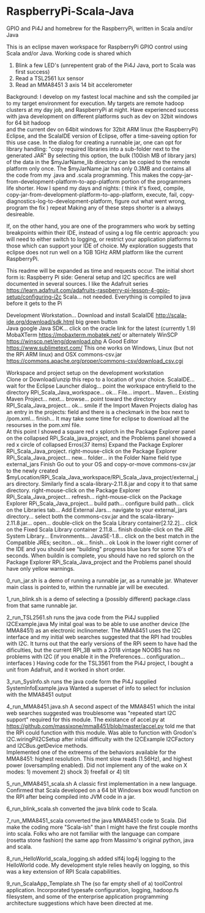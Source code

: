 # RaspberryPi-Scala-Java
GPIO and Pi4J and homebrew for the RaspberryPi, written in Scala and/or Java

This is an eclipse maven workspace for RaspberryPi GPIO control using Scala and/or Java.
Working code is shared which  
 1) Blink a few LED's (unrepentent grab of the Pi4J Java, port to Scala was first success)
 2) Read a TSL2561 lux sensor 
 3) Read an MMA8451 3 axis 14 bit accelerometer

Background:    I develop on my fastest local machine and ssh the compiled jar to my target
environment for execution.   My targets are remote hadoop clusters at my day job, and 
RaspberryPi at night.  Have experienced success with java development on different platforms
such as           dev on 32bit windows for 64 bit hadoop  
and the current   dev on 64bit windows for 32bit ARM linux (the RaspberryPi)
    Eclipse, and the ScalaIDE version of Eclipse, offer a time-saveing option for this use case. 
In the dialog for creating a runnable jar, one can opt for library handling:
"copy required libraries into a sub-folder next to the generated JAR"
By selecting this option, the bulk (100ish MB of library jars) of the data in the $myJarName_lib 
directory can be copied to the remote platform only once. The $myJarName.jar has only 0.3MB and
contains all the code from my .java and .scala programming.   This makes the 
copy-jar-from-development-platform-to-app-platform portion of the programmers life shorter. 
How I spend my days and nights:
   ( think it's fixed,
     compile, 
     copy-jar-from-development-platform-to-app-platform,
     execute,
     fail,
     copy-diagnostics-log-to-development-platform,
     figure out what went wrong,
     program the fix
    )
     repeat
Making any of these steps shorter is a always desireable.  

If, on the other hand,  you are one of the programmers who work by setting breakpoints 
within their IDE, instead of using a log file centric approach: you will need to either switch to logging,
or restrict your application platforms to those which can support your IDE of choice.
My exploration suggests that eclipse does not run well on a 1GB 1GHz ARM platform like 
the current RaspberryPi.

This readme will be expanded as time and requests occur.
The initial short form is:
 Raspberry Pi side:
    General setup and I2C specifics are well documented in several sources.  I like the Adafruit series
       https://learn.adafruit.com/adafruits-raspberry-pi-lesson-4-gpio-setup/configuring-i2c
    Scala... not needed.  Everything is compiled to java before it gets to the Pi
  
  Development Workstation... Download and install
    ScalaIDE   http://scala-ide.org/download/sdk.html    big green button    
    Java    google Java SDK... click on the oracle link for the latest (currently 1.9)
    MobaXTerm    https://mobaxterm.mobatek.net/     or alternately WinSCP  https://winscp.net/eng/download.php
    A Good Editor   https://www.sublimetext.com/    This one works on Windows, Linux (but not the RPi ARM linux) and OSX
    commons-csv.jar  https://commons.apache.org/proper/commons-csv/download_csv.cgi   
    
   
Workspace and project setup   on the development workstation  
Clone or Download/unzip this repo to a location of your choice.
ScalaIDE...  wait for the Eclipse Launcher dialog...  point the workspace entryfield to the directory   RPi_Scala_Java_workspace...
ok...   File...   import... Maven...   Existing Maven Project...   next... browse... 
point toward the directory  RPI_Scala_Java_project...   ok... 
smile if the Import Maven Projects dialog has an entry in the projects: field and there is a checkmark in the box next to /pom.xml...
finish...   It may take some time for eclipse to download all the resourses in the pom.xml file.  
At this point I showed a square red x splorch in the Package Explorer panel on the collapsed RPi_Scala_java_project,  and the Problems panel showed a red x circle of collapsed Erros(37 items)
Expand the Package Explorer RPi_Scala_Java_project.
right-mouse-click on the Package Explorer RPi_Scala_Java_project... new... folder... in the Folder Name field type   external_jars
Finish
Go out to your OS and copy-or-move commons-csv.jar to the newly created
$myLocation/RPi_Scala_Java_workspace/RPi_Scala_Java_project/external_jars directory.
Similarly find a scala-library-2.11.8.jar and copy it to that same directory.
right-mouse-click on the Package Explorer RPi_Scala_Java_project... refresh...
right-mouse-click on the Package Explorer RPi_Scala_Java_project... build path... configure build path... click on the Libraries tab... 
Add External Jars...   navigate to your external_jars directory... select both the commons-csv.jar and the scala-library-2.11.8.jar... open...   double-click on the  Scala Library container[2.12.2]...   click on the   Fixed Scala Library container 2.11.8... finish 
double-click on the JRE System Library...   Environments...   JavaSE-1.8...  click on the best match in the Compatible JREs; seciton...
ok... finish... ok
Look in the lower right corner of the IDE and you should see "building" progress blue bars for some 10's of seconds.
When buildin is complete, you should have no red splorch on the Package Explorer RPi_Scala_Java_project
and the Problems panel should have only yellow warnings.





0_run_jar.sh   is a demo of running a runnable jar, as a runnable jar.   Whatever main class
is pointed to, within the runnable jar will be executed.

1_run_blink.sh   is a demo of selecting a (possibly different) package.class from that same
runnable jar.

2_run_TSL2561.sh  runs the java code from the Pi4J supplied I2CExample.java 
My inital goal was to be able to use another device (the MMA8451) as an electronic inclinometer.
The MMA8451 uses the I2C interface and my initial web searches suggested that the RPI had troubles
with I2C.  It turns out that the early versions of the RPi seem to have had the dificulties,
but the current RPI_3B with a 2018 vintage NOOBS has no problems with I2C (if you enable it 
in the Preferences...  configuration...   interfaces )
Having code for the TSL3561 from the Pi4J project, I bought a unit from Adafruit, and it worked
in short order.  

3_run_SysInfo.sh  runs the java code form the Pi4J supplied SystemInfoExample.java
Wanted a superset of info to select for inclusion with the MMA8451 output

4_run_MMA8451.java.sh   A second aspect of the MMA8451 which the inital web searches suggested was
troublesome was "repeated start I2C support" required for this module.  The existance of accel.py
at https://github.com/massixone/mma8451/blob/master/accel.py told me that the RPi could function
with this module.   Was able to function with Grodon's I2C.wiringPiI2CSetup after initial 
difficulty with the I2CExample I2CFactory and I2CBus.getDevice methods.  
   Implemented one of the extreems of the behaviors available for the MMA8451: highest resolution.
This ment slow reads (1.56Hz), and highest power (oversampling enabled).  Did not implement any
of the wake on X modes:  1) movement  2) shock  3) freefall or  4) tilt

5_run_MMA8451_scala.sh  A classic first implementation in a new language.   Confirmed that Scala
developed on a 64 bit Windows box woudl function on the RPI after being compiled into JVM code
in a jar. 

6_run_blink_scala.sh  converted the java blink code to Scala.

7_run_MMA8451_scala  converted the java MMA8451 code to Scala.   Did make the coding more "Scala-ish"
than I might have the first couple months into scala.  Folks who are not familiar with the language
can compare (rosetta stone fashion) the same app from Massimo's original python, java and scala.

8_run_HelloWorld_scala_logging.sh     added slf4j log4j logging to the HelloWorld code.   My 
development style relies heavily on logging, so this was a key extension of RPI Scala capabilities.

9_run_ScalaApp_Template.sh   The (so far empty shell of a) toolControl application.   Incorporated
typesafe configuration, logging, hadoop.fs filesystem, and some of the enterprise application
programming architecture suggestions which have been directed at me.
